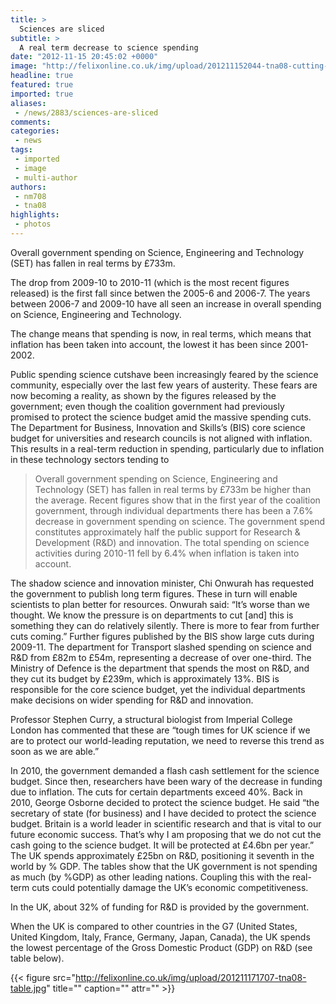 ```yaml
---
title: >
  Sciences are sliced
subtitle: >
  A real term decrease to science spending
date: "2012-11-15 20:45:02 +0000"
image: "http://felixonline.co.uk/img/upload/201211152044-tna08-cutting-up-money.jpg"
headline: true
featured: true
imported: true
aliases:
 - /news/2883/sciences-are-sliced
comments:
categories:
 - news
tags:
 - imported
 - image
 - multi-author
authors:
 - nm708
 - tna08
highlights:
 - photos
---
```


Overall government spending on Science, Engineering and Technology (SET) has fallen in real terms by £733m.

The drop from 2009-10 to 2010-11 (which is the most recent figures released) is the first fall since betwen the 2005-6 and 2006-7. The years between 2006-7 and 2009-10 have all seen an increase in overall spending on Science, Engineering and Technology.

The change means that spending is now, in real terms, which means that inflation has been taken into account, the lowest it has been since 2001-2002.

Public spending science cutshave been increasingly feared by the science community, especially over the last few years of austerity. These fears are now becoming a reality, as shown by the figures released by the government; even though the coalition government had previously promised to protect the science budget amid the massive spending cuts. The Department for Business, Innovation and Skills’s (BIS) core science budget for universities and research councils is not aligned with inflation. This results in a real-term reduction in spending, particularly due to inflation in these technology sectors tending to
> Overall government spending on Science, Engineering and Technology (SET) has fallen in real terms by £733m
be higher than the average. Recent figures show that in the first year of the coalition government, through individual departments there has been a 7.6% decrease in government spending on science. The government spend constitutes approximately half the public support for Research & Development (R&D) and innovation. The total spending on science activities during 2010-11 fell by 6.4% when inflation is taken into account.

The shadow science and innovation minister, Chi Onwurah has requested the government to publish long term figures. These in turn will enable scientists to plan better for resources. Onwurah said: “It’s worse than we thought. We know the pressure is on departments to cut [and] this is something they can do relatively silently. There is more to fear from further cuts coming.” Further figures published by the BIS show large cuts during 2009-11. The department for Transport slashed spending on science and R&D from £82m to £54m, representing a decrease of over one-third. The Ministry of Defence is the department that spends the most on R&D, and they cut its budget by £239m, which is approximately 13%. BIS is responsible for the core science budget, yet the individual departments make decisions on wider spending for R&D and innovation.

Professor Stephen Curry, a structural biologist from Imperial College London has commented that these are “tough times for UK science if we are to protect our world-leading reputation, we need to reverse this trend as soon as we are able.”

In 2010, the government demanded a flash cash settlement for the science budget. Since then, researchers have been wary of the decrease in funding due to inflation. The cuts for certain departments exceed 40%. Back in 2010, George Osborne decided to protect the science budget. He said “the secretary of state (for business) and I have decided to protect the science budget. Britain is a world leader in scientific research and that is vital to our future economic success. That’s why I am proposing that we do not cut the cash going to the science budget. It will be protected at £4.6bn per year.” The UK spends approximately £25bn on R&D, positioning it seventh in the world by % GDP. The tables show that the UK government is not spending as much (by %GDP) as other leading nations. Coupling this with the real-term cuts could potentially damage the UK’s economic competitiveness.

In the UK, about 32% of funding for R&D is provided by the government.

When the UK is compared to other countries in the G7 (United States, United Kingdom, Italy, France, Germany, Japan, Canada), the UK spends the lowest percentage of the Gross Domestic Product (GDP) on R&D (see table below).

{{< figure src="http://felixonline.co.uk/img/upload/201211171707-tna08-table.jpg" title="" caption="" attr="" >}}
